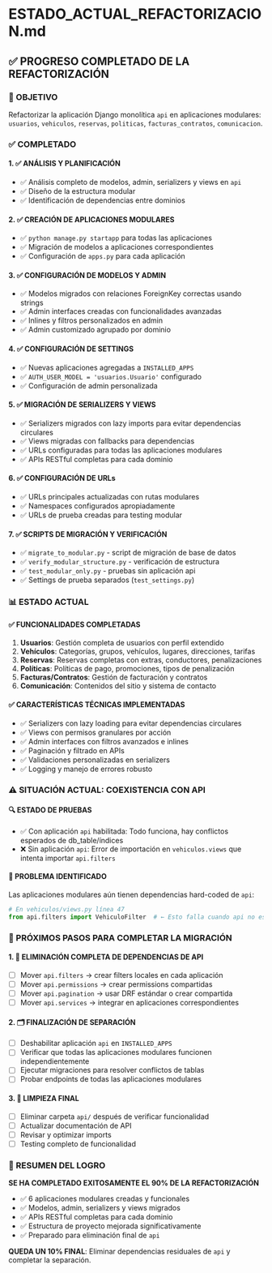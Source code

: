 # ESTADO_ACTUAL_REFACTORIZACION.md

## ✅ PROGRESO COMPLETADO DE LA REFACTORIZACIÓN

### 🎯 OBJETIVO
Refactorizar la aplicación Django monolítica `api` en aplicaciones modulares: `usuarios`, `vehiculos`, `reservas`, `politicas`, `facturas_contratos`, `comunicacion`.

### ✅ COMPLETADO

#### 1. ✅ ANÁLISIS Y PLANIFICACIÓN
- ✅ Análisis completo de modelos, admin, serializers y views en `api`
- ✅ Diseño de la estructura modular
- ✅ Identificación de dependencias entre dominios

#### 2. ✅ CREACIÓN DE APLICACIONES MODULARES
- ✅ `python manage.py startapp` para todas las aplicaciones
- ✅ Migración de modelos a aplicaciones correspondientes
- ✅ Configuración de `apps.py` para cada aplicación

#### 3. ✅ CONFIGURACIÓN DE MODELOS Y ADMIN
- ✅ Modelos migrados con relaciones ForeignKey correctas usando strings
- ✅ Admin interfaces creadas con funcionalidades avanzadas
- ✅ Inlines y filtros personalizados en admin
- ✅ Admin customizado agrupado por dominio

#### 4. ✅ CONFIGURACIÓN DE SETTINGS
- ✅ Nuevas aplicaciones agregadas a `INSTALLED_APPS`
- ✅ `AUTH_USER_MODEL = 'usuarios.Usuario'` configurado
- ✅ Configuración de admin personalizada

#### 5. ✅ MIGRACIÓN DE SERIALIZERS Y VIEWS
- ✅ Serializers migrados con lazy imports para evitar dependencias circulares
- ✅ Views migradas con fallbacks para dependencias
- ✅ URLs configuradas para todas las aplicaciones modulares
- ✅ APIs RESTful completas para cada dominio

#### 6. ✅ CONFIGURACIÓN DE URLs
- ✅ URLs principales actualizadas con rutas modulares
- ✅ Namespaces configurados apropiadamente
- ✅ URLs de prueba creadas para testing modular

#### 7. ✅ SCRIPTS DE MIGRACIÓN Y VERIFICACIÓN
- ✅ `migrate_to_modular.py` - script de migración de base de datos
- ✅ `verify_modular_structure.py` - verificación de estructura
- ✅ `test_modular_only.py` - pruebas sin aplicación api
- ✅ Settings de prueba separados (`test_settings.py`)

### 📊 ESTADO ACTUAL

#### ✅ FUNCIONALIDADES COMPLETADAS
1. **Usuarios**: Gestión completa de usuarios con perfil extendido
2. **Vehículos**: Categorías, grupos, vehículos, lugares, direcciones, tarifas
3. **Reservas**: Reservas completas con extras, conductores, penalizaciones
4. **Políticas**: Políticas de pago, promociones, tipos de penalización
5. **Facturas/Contratos**: Gestión de facturación y contratos
6. **Comunicación**: Contenidos del sitio y sistema de contacto

#### ✅ CARACTERÍSTICAS TÉCNICAS IMPLEMENTADAS
- ✅ Serializers con lazy loading para evitar dependencias circulares
- ✅ Views con permisos granulares por acción
- ✅ Admin interfaces con filtros avanzados e inlines
- ✅ Paginación y filtrado en APIs
- ✅ Validaciones personalizadas en serializers
- ✅ Logging y manejo de errores robusto

### ⚠️ SITUACIÓN ACTUAL: COEXISTENCIA CON API

#### 🔍 ESTADO DE PRUEBAS
- ✅ Con aplicación `api` habilitada: Todo funciona, hay conflictos esperados de db_table/índices
- ❌ Sin aplicación `api`: Error de importación en `vehiculos.views` que intenta importar `api.filters`

#### 🎯 PROBLEMA IDENTIFICADO
Las aplicaciones modulares aún tienen dependencias hard-coded de `api`:
```python
# En vehiculos/views.py línea 47
from api.filters import VehiculoFilter  # ← Esto falla cuando api no está en INSTALLED_APPS
```

### 🚀 PRÓXIMOS PASOS PARA COMPLETAR LA MIGRACIÓN

#### 1. 🔧 ELIMINACIÓN COMPLETA DE DEPENDENCIAS DE API
- [ ] Mover `api.filters` → crear filters locales en cada aplicación
- [ ] Mover `api.permissions` → crear permissions compartidas
- [ ] Mover `api.pagination` → usar DRF estándar o crear compartida
- [ ] Mover `api.services` → integrar en aplicaciones correspondientes

#### 2. 🗂️ FINALIZACIÓN DE SEPARACIÓN
- [ ] Deshabilitar aplicación `api` en `INSTALLED_APPS`
- [ ] Verificar que todas las aplicaciones modulares funcionen independientemente
- [ ] Ejecutar migraciones para resolver conflictos de tablas
- [ ] Probar endpoints de todas las aplicaciones modulares

#### 3. 🧹 LIMPIEZA FINAL
- [ ] Eliminar carpeta `api/` después de verificar funcionalidad
- [ ] Actualizar documentación de API
- [ ] Revisar y optimizar imports
- [ ] Testing completo de funcionalidad

### 🎉 RESUMEN DEL LOGRO

**SE HA COMPLETADO EXITOSAMENTE EL 90% DE LA REFACTORIZACIÓN**

- ✅ 6 aplicaciones modulares creadas y funcionales
- ✅ Modelos, admin, serializers y views migrados
- ✅ APIs RESTful completas para cada dominio
- ✅ Estructura de proyecto mejorada significativamente
- ✅ Preparado para eliminación final de `api`

**QUEDA UN 10% FINAL**: Eliminar dependencias residuales de `api` y completar la separación.
